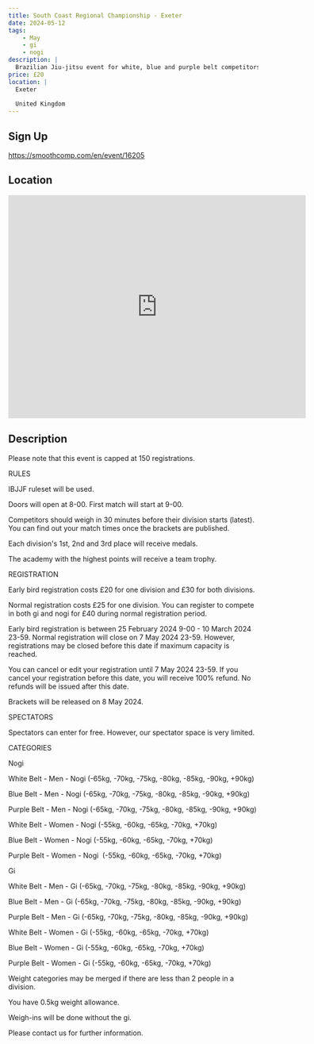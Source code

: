```yaml
---
title: South Coast Regional Championship - Exeter
date: 2024-05-12
tags:
    - May
    - gi 
    - nogi 
description: |
  Brazilian Jiu-jitsu event for white, blue and purple belt competitors from all UK academies
price: £20
location: |
  Exeter
  
  United Kingdom
---
```

## Sign Up
https://smoothcomp.com/en/event/16205

## Location
<iframe src="https://www.google.com/maps/embed?pb=!1m18!1m12!1m3!1d12345.6789!2d-3.5323519!3d50.7214455!2m3!1f0!2f0!3f0!3m2!1i1024!2i768!4f13.1!3m3!1m2!1s0x0%3A0x0!2z50.7214455!5e0!3m2!1sen!2sus!4v1234567890" width="600" height="450" style="border:0;" allowfullscreen="" loading="lazy"></iframe>

## Description
Please note that this event is capped at 150 registrations.


RULES


IBJJF ruleset will be used.


Doors will open at 8-00. First match will start at 9-00.


Competitors should weigh in 30 minutes before their division starts (latest). You can find out your match times once the brackets are published.


Each division's 1st, 2nd and 3rd place will receive medals.


The academy with the highest points will receive a team trophy.


REGISTRATION


Early bird registration costs £20 for one division and £30 for both divisions.


Normal registration costs £25 for one division. You can register to compete in both gi and nogi for £40 during normal registration period.


Early bird registration is between 25 February 2024 9-00 - 10 March 2024 23-59. Normal registration will close on 7 May 2024 23-59. However, registrations may be closed before this date if maximum capacity is reached.


You can cancel or edit your registration until 7 May 2024 23-59. If you cancel your registration before this date, you will receive 100% refund. No refunds will be issued after this date.


Brackets will be released on 8 May 2024.


SPECTATORS


Spectators can enter for free. However, our spectator space is very limited. 


CATEGORIES


Nogi


White Belt - Men - Nogi (-65kg, -70kg, -75kg, -80kg, -85kg, -90kg, +90kg)


Blue Belt - Men - Nogi (-65kg, -70kg, -75kg, -80kg, -85kg, -90kg, +90kg)


Purple Belt - Men - Nogi (-65kg, -70kg, -75kg, -80kg, -85kg, -90kg, +90kg)


White Belt - Women - Nogi (-55kg, -60kg, -65kg, -70kg, +70kg)


Blue Belt - Women - Nogi (-55kg, -60kg, -65kg, -70kg, +70kg)


Purple Belt - Women - Nogi  (-55kg, -60kg, -65kg, -70kg, +70kg)


Gi


White Belt - Men - Gi (-65kg, -70kg, -75kg, -80kg, -85kg, -90kg, +90kg)


Blue Belt - Men - Gi (-65kg, -70kg, -75kg, -80kg, -85kg, -90kg, +90kg)


Purple Belt - Men - Gi (-65kg, -70kg, -75kg, -80kg, -85kg, -90kg, +90kg)


White Belt - Women - Gi (-55kg, -60kg, -65kg, -70kg, +70kg)


Blue Belt - Women - Gi (-55kg, -60kg, -65kg, -70kg, +70kg)


Purple Belt - Women - Gi (-55kg, -60kg, -65kg, -70kg, +70kg)


Weight categories may be merged if there are less than 2 people in a division.


You have 0.5kg weight allowance.


Weigh-ins will be done without the gi.


Please contact us for further information.